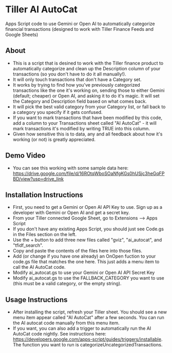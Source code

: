 # Tiller AI AutoCat
Apps Script code to use Gemini or Open AI to automatically categorize financial transactions (designed to work with Tiller Finance Feeds and Google Sheets)

## About
- This is a script that is desined to work with the Tiller finance product to automatically categorize and clean up the Description column of your transactions (so you don't have to do it all manually!).
- It will only touch transactions that don't have a Category set.
- It works by trying to find how you've previously categorized transactions like the one it's working on, sending those to either Gemini (default; cheaper) or Open AI, and asking it to do it's magic.  It will set the Category and Description field based on what comes back.
- It will pick the best valid category from your Category list, or fall back to a category you specify if it gets confused.
- If you want to mark transactions that have been modified by this code, add a column to your Transactions sheet called "AI AutoCat" - it will mark transactions it's modified by writing TRUE into this column.
- Given how sensitive this is to data, any and all feedback about how it's working (or not) is greatly appreciated.

## Demo Video
- You can see this working with some sample data here: https://drive.google.com/file/d/16ROtqWboSOaNfgKGs0hUSjc3heGqFPBD/view?usp=drive_link

## Installation Instructions
- First, you need to get a Gemini or Open AI API Key to use.  Sign up as a developer with Gemini or Open AI and get a secret key.
- From your Tiller connected Google Sheet, go to Extensions --> Apps Script
- If you don't have any existing Apps Script, you should just see Code.gs in the Files section on the left.
- Use the + button to add three new files called "gviz", "ai_autocat", and "tfidf_search".
- Copy and paste the contents of the files here into those files.
- Add (or change if you have one already) an OnOpen fuction to your code.gs file that matches the one here.  This just adds a menu item to call the AI AutoCat code.
- Modify ai_autocat.gs to use your Gemini or Open AI API Secret Key
- Modify ai_autocat.gs to use the FALLBACK_CATEGORY you want to use (this must be a valid category, or the empty string).

## Usage Instructions
- After installing the script, refresh your Tiller sheet.  You should see a new menu item appear called "AI AutoCat" after a few seconds.  You can run the AI autocat code manually from this menu item.
- If you want, you can also add a trigger to automatically run the AI AutoCat code nightly.  See instructions here: https://developers.google.com/apps-script/guides/triggers/installable.  The function you want to run is categorizeUncategorizedTransactions.
